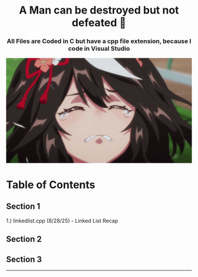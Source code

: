 <div align="center">
  <h1> A Man can be destroyed but not defeated 🌸 </h1>
  <h3> All Files are Coded in C but have a cpp file extension, because I code in Visual Studio</h3>
  <img src="./images/iwannacry.gif" alt="fuckthissub" width="600">
</div>

# Table of Contents

## Section 1
1.) linkedlist.cpp (8/28/25) - Linked List Recap <br>

## Section 2

## Section 3
---
